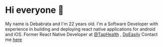 # Hi everyone 👋
My name is Debabrata and I'm 22 years old. I'm a Software Developer with experience in building and deploying react native applications for android and iOS.
Former React Native Developer at [@TapHealth](https://tap.health)
 , [DoEasily](https://www.linkedin.com/company/doeasily/posts/?feedView=all)
Contact me [here](mailto:dbatabyal2018@gmail.com)

